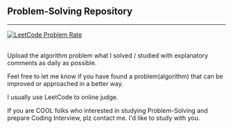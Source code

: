 ## Problem-Solving Repository

---

<div style="align-content: center">
    <a href="https://leetcode.com/devle79">
        <img src="https://leetcode.card.workers.dev/?username=devle79&theme=auto" alt="LeetCode Problem Rate"/>
    </a>
</div>

<br>

Upload the algorithm problem what I solved / studied with explanatory comments as daily as possible.

Feel free to let me know if you have found a problem(algorithm) that can be improved or approached in a better way.

I usually use LeetCode to online judge.

If you are COOL folks who interested in studying Problem-Solving and prepare Coding Interview, plz contact me. I'd like to study with you.